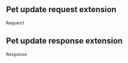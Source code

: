 ## Pet update request extension

```
Request
```

## Pet update response extension

```
Response
```